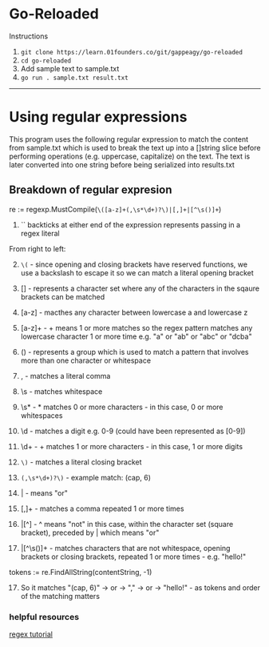 # Go-Reloaded
Instructions
1. `git clone https://learn.01founders.co/git/gappeagy/go-reloaded`
2. `cd go-reloaded`
3. Add sample text to sample.txt
3. `go run . sample.txt result.txt`

---

# Using regular expressions
This program uses the following regular expression to match the content from sample.txt which is used to break the text up into a []string slice before performing operations (e.g. uppercase, capitalize) on the text. The text is later converted into one string before being serialized into results.txt

## Breakdown of regular expresion
re := regexp.MustCompile(`\([a-z]+(,\s*\d+)?\)|[,]+|[^\s()]+`)

1. \`\` backticks at either end of the expression represents passing in a regex literal

From right to left:

2. `\(` - since opening and closing brackets have reserved functions, we use a backslash to escape it so we can match a literal opening bracket


3. [] - represents a character set where any of the characters in the sqaure brackets can be matched

4. [a-z] - macthes any character between lowercase a and lowercase z

5. [a-z]+ - + means 1 or more matches so the regex pattern matches any lowercase character 1 or more time e.g. "a" or "ab" or "abc" or "dcba"

6. () - represents a group which is used to match a pattern that involves more than one character or whitespace

7. , - matches a literal comma

8. \s - matches whitespace

9. \s* - * matches 0 or more characters - in this case, 0 or more whitespaces

10. \d - matches a digit e.g. 0-9 (could have been represented as [0-9])

11. \d+ - + matches 1 or more characters - in this case, 1 or more digits

12. `\)` - matches a literal closing bracket

13. `(,\s*\d+)?\)` - example match: (cap, 6)

14. | - means "or"

15. [,]+ - matches a comma repeated 1 or more times

16. |[^] - ^ means "not" in this case, within the character set (square bracket), preceded by | which means "or"

16. |[^\s()]+ - matches characters that are not whitespace, opening brackets or closing brackets, repeated 1 or more times - e.g. "hello!"


tokens := re.FindAllString(contentString, -1)


17. So it matches "(cap, 6)" -> or ->  "," -> or -> "hello!" - as tokens and order of the matching matters


### helpful resources
[regex tutorial](https://youtu.be/sa-TUpSx1JA?feature=shared)